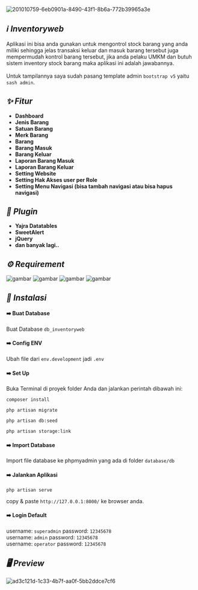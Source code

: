 ![201010759-6eb0901a-8490-43f1-8b6a-772b39965a3e](https://user-images.githubusercontent.com/47371845/202890941-cef1be66-cc32-4b19-9067-f57b4aa220d0.png)

## *:information_source: Inventoryweb*
Aplikasi ini bisa anda gunakan untuk mengontrol stock barang yang anda miliki sehingga jelas transaksi keluar dan masuk barang tersebut juga mempermudah kontrol barang tersebut, jika anda pelaku UMKM dan butuh sistem inventory stock barang maka aplikasi ini adalah jawabannya.
<br><br>
Untuk tampilannya saya sudah pasang template admin `bootstrap v5` yaitu `sash admin`.

## *:sparkles: Fitur*
* **Dashboard**
* **Jenis Barang**
* **Satuan Barang**
* **Merk Barang**
* **Barang**
* **Barang Masuk**
* **Barang Keluar**
* **Laporan Barang Masuk**
* **Laporan Barang Keluar**
* **Setting Website**
* **Setting Hak Akses user per Role**
* **Setting Menu Navigasi (bisa tambah navigasi atau bisa hapus navigasi)**

## *:electric_plug: Plugin*
* **Yajra Datatables**
* **SweetAlert**
* **jQuery**
* **dan banyak lagi..**

## *:gear: Requirement*
<p>
<img alt="gambar" src="https://img.shields.io/badge/PHP%20-%5E8.1-green"/>
<img alt="gambar" src="https://img.shields.io/badge/Node JS%20-%5E16.14.0-green"/>
<img alt="gambar" src="https://img.shields.io/badge/Npm%20-%5E8.3.1-green"/>
<img alt="gambar" src="https://img.shields.io/badge/Composer%20-%5E2.3.9-green"/>
</p>

## *:rocket: Instalasi*
#### :arrow_right: Buat Database
Buat Database `db_inventoryweb`
#### :arrow_right: Config ENV
Ubah file dari `env.development` jadi `.env`
#### :arrow_right: Set Up
Buka Terminal di proyek folder Anda dan jalankan perintah dibawah ini:
```
composer install
```
```
php artisan migrate
```
```
php artisan db:seed
```
```
php artisan storage:link
```
#### :arrow_right: Import Database
Import file database ke phpmyadmin yang ada di folder `database/db`

#### :arrow_right: Jalankan Aplikasi
```
php artisan serve
```
copy & paste `http://127.0.0.1:8000/` ke browser anda.

#### :arrow_right: Login Default
username: `superadmin` password: `12345678`
<br>
username: `admin` password: `12345678`
<br>
username: `operator` password: `12345678`

## *:desktop_computer: Preview*
![ad3c121d-1c33-4b7f-aa0f-5bb2ddce7cf6](https://user-images.githubusercontent.com/47371845/202890250-2c1e64c6-cc01-453f-b490-43eecab1e153.png)



